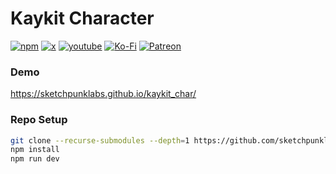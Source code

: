 # Kaykit Character
[![npm](https://img.shields.io/badge/Sponsor-donate-blue?style=flat-square&logo=github)](https://github.com/sponsors/sketchpunklabs)
[![x](https://img.shields.io/badge/Twitter-profile-blue?style=flat-square&logo=x)](https://x.com/SketchpunkLabs)
[![youtube](https://img.shields.io/badge/Youtube-subscribe-red?style=flat-square&logo=youtube)](https://youtube.com/c/sketchpunklabs)
[![Ko-Fi](https://img.shields.io/badge/Ko_Fi-donate-orange?style=flat-square&logo=youtube)](https://ko-fi.com/sketchpunk)
[![Patreon](https://img.shields.io/badge/Patreon-donate-red?style=flat-square&logo=youtube)](https://www.patreon.com/sketchpunk)

### Demo ###

https://sketchpunklabs.github.io/kaykit_char/

### Repo Setup ###

```sh
git clone --recurse-submodules --depth=1 https://github.com/sketchpunklabs/kaykit_char
npm install
npm run dev
```